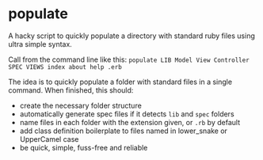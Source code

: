 # populate
A hacky script to quickly populate a directory with standard ruby files using 
ultra simple syntax.

Call from the command line like this:
```populate LIB Model View Controller SPEC VIEWS index about help .erb```

The idea is to quickly populate a folder with standard files in a single command. 
When finished, this should:
* create the necessary folder structure
* automatically generate spec files if it detects ```lib``` and ```spec``` folders
* name files in each folder with the extension given, or ```.rb``` by default
* add class definition boilerplate to files named in lower_snake or UpperCamel case
* be quick, simple, fuss-free and reliable
